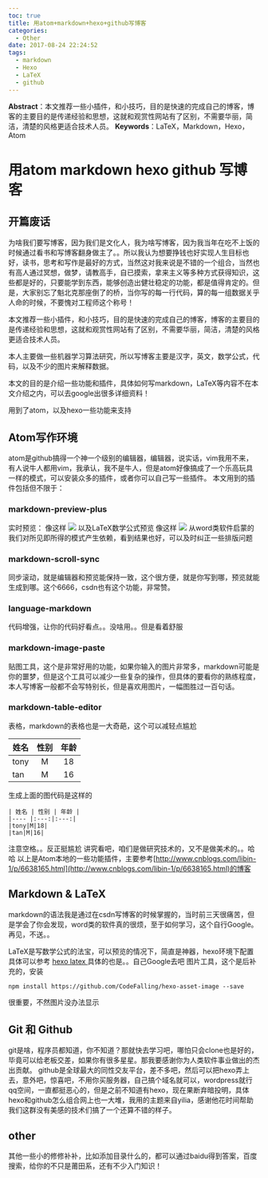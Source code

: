 ```yaml
---
toc: true
title: 用atom+markdown+hexo+github写博客
categories:
  - Other
date: 2017-08-24 22:24:52
tags:
  - markdown
  - Hexo
  - LaTeX
  - github
---
```

**Abstract**：本文推荐一些小插件，和小技巧，目的是快速的完成自己的博客，博客的主要目的是传递经验和思想，这就和观赏性网站有了区别，不需要华丽，简洁，清楚的风格更适合技术人员。
**Keywords**：LaTeX，Markdown，Hexo，Atom

<!--more-->

# 用atom markdown hexo github 写博客

## 开篇废话
为啥我们要写博客，因为我们是文化人，我为啥写博客，因为我当年在吃不上饭的时候通过看书和写博客翻身做主了。。所以我认为想要挣钱也好实现人生目标也好，读书，思考和写作是最好的方式，当然这对我来说是不错的一个组合，当然也有高人通过冥想，做梦，请教高手，自已摸索，拿来主义等多种方式获得知识，这些都是好的，只要能学到东西，能够创造出健壮稳定的功能，都是值得肯定的。但是，大家别忘了魁北克那座倒了的桥，当你写的每一行代码，算的每一组数据关乎人命的时候，不要愧对工程师这个称号！

本文推荐一些小插件，和小技巧，目的是快速的完成自己的博客，博客的主要目的是传递经验和思想，这就和观赏性网站有了区别，不需要华丽，简洁，清楚的风格更适合技术人员。

本人主要做一些机器学习算法研究，所以写博客主要是汉字，英文，数学公式，代码，以及不少的图片来解释数据。

本文的目的是介绍一些功能和插件，具体如何写markdown，LaTeX等内容不在本文介绍之内，可以去google出很多详细资料！

用到了atom，以及hexo一些功能来支持

## Atom写作环境
atom是github搞得一个神一个级别的编辑器，编辑器，说实话，vim我用不来，有人说牛人都用vim，我承认，我不是牛人，但是atom好像搞成了一个乐高玩具一样的模式，可以安装众多的插件，或者你可以自己写一些插件。
本文用到的插件包括但不限于：
### markdown-preview-plus
实时预览：
像这样
![](./markdown-preview-plus.png)
以及LaTeX数学公式预览
像这样
![](./latex.png)
从word类软件启蒙的我们对所见即所得的模式产生依赖，看到结果也好，可以及时纠正一些排版问题

### markdown-scroll-sync
同步滚动，就是编辑器和预览能保持一致，这个很方便，就是你写到哪，预览就能生成到哪。这个6666，csdn也有这个功能，非常赞。
### language-markdown
代码增强，让你的代码好看点。。没啥用。。但是看着舒服
### markdown-image-paste
贴图工具，这个是非常好用的功能，如果你输入的图片非常多，markdown可能是你的噩梦，但是这个工具可以减少一些复杂的操作，但具体的要看你的熟练程度，本人写博客一般都不会写特别长，但是喜欢用图片，一幅图胜过一百句话。
### markdown-table-editor
表格，markdown的表格也是一大奇葩，这个可以减轻点尴尬

| 姓名 | 性别 | 年龄 |
|---- |:---:|:---:|
|tony|M|18|
|tan|M|16|
生成上面的图代码是这样的
```
| 姓名 | 性别 | 年龄 |
|---- |:---:|:---:|
|tony|M|18|
|tan|M|16|
```
注意空格。。反正挺尴尬
讲究看吧，咱们是做研究技术的，又不是做美术的。。哈哈
以上是Atom本地的一些功能插件，主要参考[http://www.cnblogs.com/libin-1/p/6638165.html](http://www.cnblogs.com/libin-1/p/6638165.html)的博客
## Markdown & LaTeX
markdown的语法我是通过在csdn写博客的时候掌握的，当时前三天很痛苦，但是学会了你会发现，word类的软件真的很烦，至于如何学习，这个自行Google。再见，不送。。

LaTeX是写数学公式的法宝，可以预览的情况下，简直是神器，hexo环境下配置具体可以参考
 [hexo latex ](http://blog.csdn.net/emptyset110/article/details/50123231)
 具体的也是。。自己Google去吧
图片工具，这个是后补充的，安装
```
npm install https://github.com/CodeFalling/hexo-asset-image --save
```
很重要，不然图片没办法显示
## Git 和 Github
git是啥，程序员都知道，你不知道？那就快去学习吧，哪怕只会clone也是好的，毕竟可以给老板交差，如果你有很多星星。那我要感谢你为人类软件事业做出的杰出贡献。
github是全球最大的同性交友平台，差不多吧，然后可以把hexo弄上去，意外吧，惊喜吧，不用你买服务器，自己搞个域名就可以，wordpress就行qq空间，一直都挺恶心的，但是之前不知道有hexo，现在果断弃暗投明，具体hexo和github怎么组合网上也一大堆，我用的主题来自yilia，感谢他花时间帮助我们这群没有美感的技术们搞了一个还算不错的样子。
## other
其他一些小的修修补补，比如添加目录什么的，都可以通过baidu得到答案，百度搜索，给你的不只是莆田系，还有不少入门知识！





